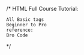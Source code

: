 /*
    HTML Full Course Tutorial:

    All Basic tags
    Beginner to Pro
    reference:
    Bro Code
    
 */
